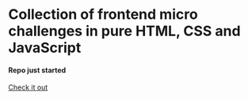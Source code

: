 # Collection of frontend micro challenges in pure HTML, CSS and JavaScript

#### Repo just started

[Check it out](https://sadanandpai.github.io/frontennd-micro-challenges/)
